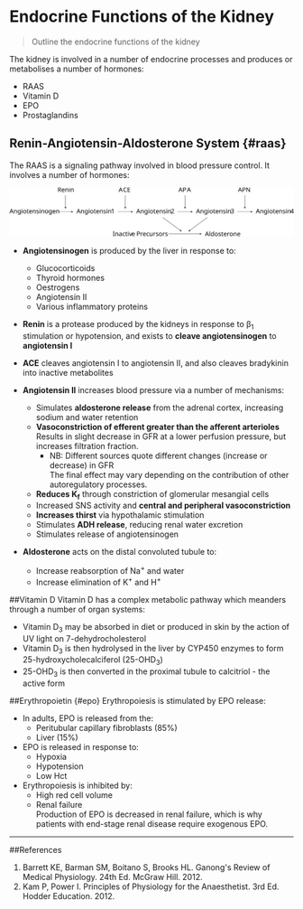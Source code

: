 # Endocrine Functions of the Kidney
>Outline the endocrine functions of the kidney

The kidney is involved in a number of endocrine processes and produces or metabolises a number of hormones:
* RAAS
* Vitamin D
* EPO
* Prostaglandins

## Renin-Angiotensin-Aldosterone System {#raas}
The RAAS is a signaling pathway involved in blood pressure control. It involves a number of hormones:

<img src="resources\angiotensin.svg">

* **Angiotensinogen** is produced by the liver in response to:
     * Glucocorticoids
     * Thyroid hormones
     * Oestrogens
     * Angiotensin II
     * Various inflammatory proteins


* **Renin** is a protease produced by the kidneys in response to β<sub>1</sub> stimulation or hypotension, and exists to **cleave angiotensinogen** to **angiotensin I**

* **ACE** cleaves angiotensin I to angiotensin II, and also cleaves bradykinin into inactive metabolites


* **Angiotensin II** increases blood pressure via a number of mechanisms:
    * Simulates **aldosterone release** from the adrenal cortex, increasing sodium and water retention
    * **Vasoconstriction of efferent greater than the afferent arterioles**  
    Results in slight decrease in GFR at a lower perfusion pressure, but increases filtration fraction.  
        * NB: Different sources quote different changes (increase or decrease) in GFR  
        The final effect may vary depending on the contribution of other autoregulatory processes.
    * **Reduces K<sub>f</sub>** through constriction of glomerular mesangial cells
    * Increased SNS activity and **central and peripheral vasoconstriction**
    * **Increases thirst** via hypothalamic stimulation
    * Stimulates **ADH release**, reducing renal water excretion
    * Stimulates release of angiotensinogen


* **Aldosterone** acts on the distal convoluted tubule to:
    * Increase reabsorption of Na<sup>+</sup> and water
    * Increase elimination of K<sup>+</sup> and H<sup>+</sup>
        
    

##Vitamin D
Vitamin D has a complex metabolic pathway which meanders through a number of organ systems:
* Vitamin D<sub>3</sub> may be absorbed in diet or produced in skin by the action of UV light on 7-dehydrocholesterol
* Vitamin D<sub>3</sub> is then hydrolysed in the liver by CYP450 enzymes to form 25-hydroxycholecalciferol (25-OHD<sub>3</sub>)
* 25-OHD<sub>3</sub> is then converted in the proximal tubule to calcitriol - the active form


##Erythropoietin {#epo}
Erythropoiesis is stimulated by EPO release:
* In adults, EPO is released from the:
  * Peritubular capillary fibroblasts (85%)
  * Liver (15%)
* EPO is released in response to:
    * Hypoxia
    * Hypotension
    * Low Hct
* Erythropoiesis is inhibited by:  
    * High red cell volume
    * Renal failure  
    Production of EPO is decreased in renal failure, which is why patients with end-stage renal disease require exogenous EPO.

---
##References
1. Barrett KE, Barman SM, Boitano S, Brooks HL. Ganong's Review of Medical Physiology. 24th Ed. McGraw Hill. 2012.
2. Kam P, Power I. Principles of Physiology for the Anaesthetist. 3rd Ed. Hodder Education. 2012.
